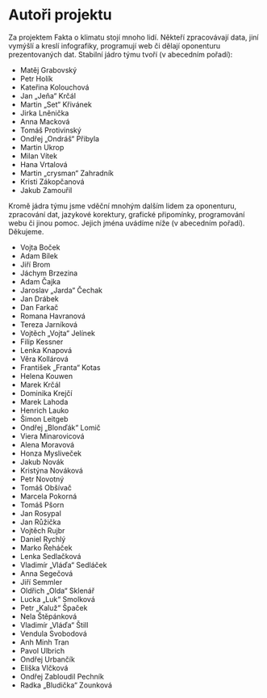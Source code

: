 # Autoři projektu

Za projektem Fakta o klimatu stojí mnoho lidí. Někteří zpracovávají data, jiní vymýšlí a kreslí infografiky, programují web či dělají oponenturu prezentovaných dat. Stabilní jádro týmu tvoří (v abecedním pořadí):

* Matěj Grabovský
* Petr Holík
* Kateřina Kolouchová
* Jan „Jeňa“ Krčál
* Martin „Set“ Křivánek
* Jirka Lněnička
* Anna Macková
* Tomáš Protivinský
* Ondřej „Ondráš“ Přibyla
* Martin Ukrop
* Milan Vítek
* Hana Vrtalová
* Martin „crysman“ Zahradník
* Kristi Zákopčanová
* Jakub Zamouřil

Kromě jádra týmu jsme vděční mnohým dalším lidem za oponenturu, zpracování dat, jazykové korektury, grafické připomínky, programování webu či jinou pomoc. Jejich jména uvádíme níže (v abecedním pořadí). Děkujeme.

* Vojta Boček
* Adam Bílek
* Jiří Brom
* Jáchym Brzezina
* Adam Čajka
* Jaroslav „Jarda“ Čechak
* Jan Drábek
* Dan Farkač
* Romana Havranová
* Tereza Jarníková
* Vojtěch „Vojta“ Jelínek
* Filip Kessner
* Lenka Knapová
* Věra Kollárová
* František „Franta“ Kotas
* Helena Kouwen
* Marek Krčál
* Dominika Krejčí
* Marek Lahoda
* Henrich Lauko
* Šimon Leitgeb
* Ondřej „Blonďák“ Lomič
* Viera Minarovicová
* Alena Moravová
* Honza Mysliveček
* Jakub Novák
* Kristýna Nováková
* Petr Novotný
* Tomáš Obšívač
* Marcela Pokorná
* Tomáš Pšorn
* Jan Rosypal
* Jan Růžička
* Vojtěch Rujbr
* Daniel Rychlý
* Marko Řeháček
* Lenka Sedlačková
* Vladimír „Vláďa“ Sedláček
* Anna Segečová
* Jiří Semmler
* Oldřich „Olda“ Sklenář
* Lucka „Luk“ Smolková
* Petr „Kaluž“ Špaček
* Nela Štěpánková
* Vladimír „Vláďa“ Štill
* Vendula Svobodová
* Anh Minh Tran
* Pavol Ulbrich
* Ondřej Urbančík
* Eliška Vlčková
* Ondřej Zabloudil Pechník
* Radka „Bludička“ Zounková
